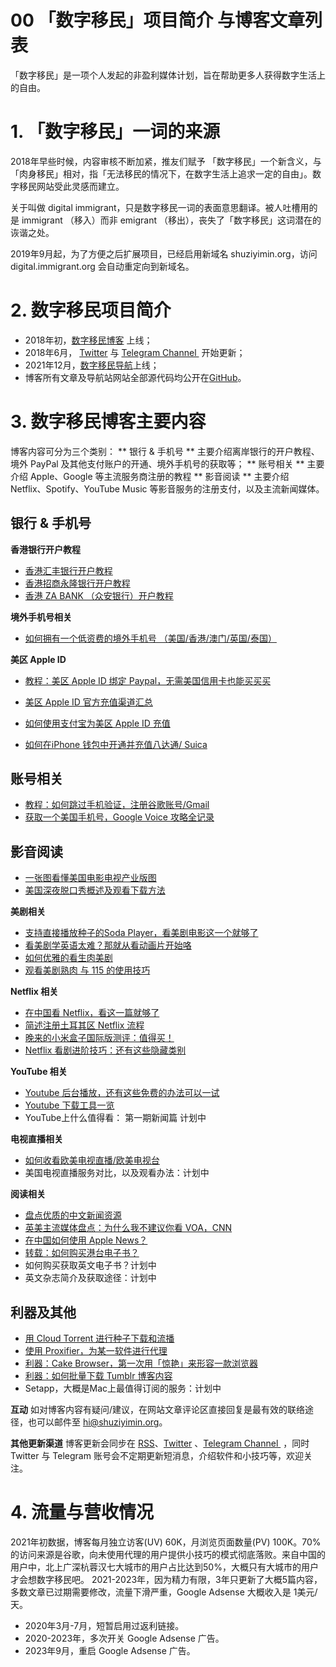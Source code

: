 # 00 「数字移民」项目简介 与博客文章列表

「数字移民」是一项个人发起的非盈利媒体计划，旨在帮助更多人获得数字生活上的自由。
<!-- more -->


# 1. 「数字移民」一词的来源

2018年早些时候，内容审核不断加紧，推友们赋予 「数字移民」一个新含义，与「肉身移民」相对，指「无法移民的情况下，在数字生活上追求一定的自由」。数字移民网站受此灵感而建立。

关于叫做 digital immigrant，只是数字移民一词的表面意思翻译。被人吐槽用的是 immigrant （移入）而非 emigrant （移出），丧失了「数字移民」这词潜在的诙谐之处。

2019年9月起，为了方便之后扩展项目，已经启用新域名 shuziyimin.org，访问 digital.immigrant.org 会自动重定向到新域名。

# 2. 数字移民项目简介

- 2018年初，[数字移民博客](http://blog.shuziyimin.org) 上线；
- 2018年6月， [Twitter](https://twitter.com/shuziyimin) 与 [Telegram Channel ](http://t.me/shuziyimin) 开始更新；
- 2021年12月，[数字移民导航](http://shuziyimin.org/)上线；
- 博客所有文章及导航站网站全部源代码均公开在[GitHub](https://github.com/shuziyimin)。

# 3. 数字移民博客主要内容


博客内容可分为三个类别： 
** 银行 & 手机号 ** 主要介绍离岸银行的开户教程、境外 PayPal 及其他支付账户的开通、境外手机号的获取等；
** 账号相关 ** 主要介绍 Apple、Google 等主流服务商注册的教程
** 影音阅读 ** 主要介绍 Netflix、Spotify、YouTube Music 等影音服务的注册支付，以及主流新闻媒体。


## 银行 & 手机号
**香港银行开户教程**
- [香港汇丰银行开户教程](https://blog.shuziyimin.org/1387)
- [香港招商永隆银行开户教程](https://blog.shuziyimin.org/626)
- [香港 ZA BANK （众安银行）开户教程](https://blog.shuziyimin.org/1368)

**境外手机号相关**
- [如何拥有一个低资费的境外手机号 （美国/香港/澳门/英国/泰国）](https://blog.shuziyimin.org/1380)

**美区 Apple ID**
- [教程：美区 Apple ID 绑定 Paypal，无需美国信用卡也能买买买](https://blog.shuziyimin.org/171)
- [美区 Apple ID 官方充值渠道汇总](https://blog.shuziyimin.org/636)
- [如何使用支付宝为美区 Apple ID 充值](https://blog.shuziyimin.org/1359)

- [如何在iPhone 钱包中开通并充值八达通/ Suica](https://blog.shuziyimin.org/1093 "如何在iPhone 钱包中开通并充值八达通/ Suica")


## 账号相关
- [教程：如何跳过手机验证，注册谷歌账号/Gmail](https://blog.shuziyimin.org/483)
- [获取一个美国手机号，Google Voice 攻略全记录](https://blog.shuziyimin.org/348)


## 影音阅读
- [一张图看懂美国电影电视产业版图](https://blog.shuziyimin.org/214)
- [美国深夜脱口秀概述及观看下载方法](https://blog.shuziyimin.org/234)

**美剧相关**
- [支持直接播放种子的Soda Player，看美剧电影这一个就够了](https://blog.shuziyimin.org/652)
- [看美剧学英语太难？那就从看动画片开始咯](https://blog.shuziyimin.org/335)
- [如何优雅的看生肉美剧](https://blog.shuziyimin.org/20)
- [观看美剧熟肉 与 115 的使用技巧](https://blog.shuziyimin.org/32)

**Netflix 相关**
- [在中国看 Netflix，看这一篇就够了](https://blog.shuziyimin.org/16)
- [简述注册土耳其区 Netflix 流程](https://blog.shuziyimin.org/510)
- [晚来的小米盒子国际版测评：值得买！](https://blog.shuziyimin.org/187)
- [Netflix 看剧进阶技巧：还有这些隐藏类别](https://blog.shuziyimin.org/512)

**YouTube 相关**
- [Youtube 后台播放，还有这些免费的办法可以一试](https://blog.shuziyimin.org/305)
- [Youtube 下载工具一览](https://blog.shuziyimin.org/18)
- YouTube上什么值得看： 第一期新闻篇  计划中

**电视直播相关**
- [如何收看欧美电视直播/欧美电视台](https://blog.shuziyimin.org/34)
- 美国电视直播服务对比，以及观看办法：计划中

**阅读相关**
- [盘点优质的中文新闻资源](https://blog.shuziyimin.org/1086 "盘点优质的中文新闻资源")
- [英美主流媒体盘点：为什么我不建议你看 VOA，CNN](https://blog.shuziyimin.org/587)
- [在中国如何使用 Apple News？](https://blog.shuziyimin.org/211)
- [转载：如何购买港台电子书？](https://blog.shuziyimin.org/376)
- 如何购买获取英文电子书？计划中
- 英文杂志简介及获取途径：计划中

## 利器及其他
- [用 Cloud Torrent 进行种子下载和流播](https://blog.shuziyimin.org/26)
- [使用 Proxifier，为某一软件进行代理](https://blog.shuziyimin.org/44)
- [利器：Cake Browser，第一次用「惊艳」来形容一款浏览器](https://blog.shuziyimin.org/394)
- [利器：如何批量下载 Tumblr 博客内容](https://blog.shuziyimin.org/459)
- Setapp，大概是Mac上最值得订阅的服务：计划中
					 

**互动**
如对博客内容有疑问/建议，在网站文章评论区直接回复是最有效的联络途径，也可以邮件至 [hi@shuziyimin.org](mailto:hi@shuziyimin.org)。

**其他更新渠道**
博客更新会同步在 [RSS](https://blog.shuziyimin.org/feed)、[Twitter](https://twitter.com/shuziyimin) 、[Telegram Channel ](http://t.me/shuziyimin) ，同时 Twitter 与 Telegram 账号会不定期更新短消息，介绍软件和小技巧等，欢迎关注。



# 4. 流量与营收情况
2021年初数据，博客每月独立访客(UV) 60K，月浏览页面数量(PV) 100K。70% 的访问来源是谷歌，向未使用代理的用户提供小技巧的模式彻底落败。来自中国的用户中，北上广深杭蓉汉七大城市的用户占比达到50%，大概只有大城市的用户才会想数字移民吧。
2021-2023年，因为精力有限，3年只更新了大概5篇内容，多数文章已过期需要修改，流量下滑严重，Google Adsense 大概收入是 1美元/天。 

- 2020年3月-7月，短暂启用过返利链接。
- 2020-2023年，多次开关 Google Adsense 广告。
- 2023年9月，重启 Google Adsense 广告。




